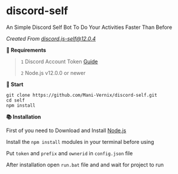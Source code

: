 # discord-self
An Simple Discord Self Bot To Do Your Activities Faster Than Before

*Created From [discord.js-self@12.0.4](https://www.npmjs.com/package/discord.js-self)*

**🔧 Requirements**

 > `1` Discord Account Token [Guide](https://discordjs.guide/preparations/setting-up-a-bot-application.html#creating-your-bot)
 > 
 > `2` Node.js v12.0.0 or newer


**🚀 Start**
```
git clone https://github.com/Mani-Vernix/discord-self.git
cd self
npm install
```



**📚 Installation**

First of you need to Download and Install [Node.js](https://nodejs.org/en/)

Install the `npm install` modules in your terminal before using 

Put `token` and `prefix` and `ownerid` in `config.json` file

After installation open `run.bat` file and and wait for project to run 
